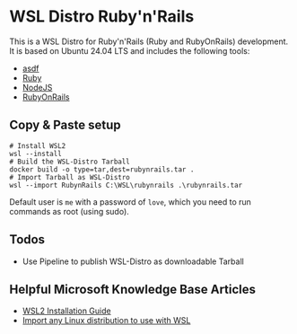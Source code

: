 # WSL Distro Ruby'n'Rails

This is a WSL Distro for Ruby'n'Rails (Ruby and RubyOnRails) development. It is based on Ubuntu 24.04 LTS and includes the following tools:
* [asdf](https://asdf-vm.com/)
* [Ruby](https://ruby-lang.org/)
* [NodeJS](https://nodejs.org/)
* [RubyOnRails](https://rubyonrails.org/)

## Copy & Paste setup
```
# Install WSL2
wsl --install
# Build the WSL-Distro Tarball
docker build -o type=tar,dest=rubynrails.tar .
# Import Tarball as WSL-Distro
wsl --import RubynRails C:\WSL\rubynrails .\rubynrails.tar
```

Default user is `me` with a password of `love`, which you need to run commands as root (using sudo).

## Todos

- Use Pipeline to publish WSL-Distro as downloadable Tarball

## Helpful Microsoft Knowledge Base Articles
- [WSL2 Installation Guide](https://docs.microsoft.com/en-us/windows/wsl/install)
- [Import any Linux distribution to use with WSL](https://learn.microsoft.com/en-us/windows/wsl/use-custom-distro)
